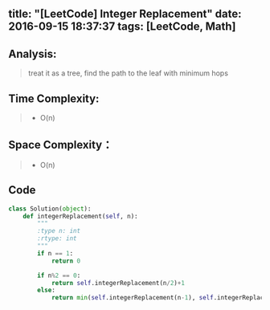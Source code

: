 title: "[LeetCode] Integer Replacement"
date: 2016-09-15 18:37:37
tags: [LeetCode, Math]
---

## Analysis:
> treat it as a tree, find the path to the leaf with minimum hops
> 

## Time Complexity:
> * O(n)

## Space Complexity：
> * O(n)


## Code
```python
class Solution(object):
    def integerReplacement(self, n):
        """
        :type n: int
        :rtype: int
        """
        if n == 1:
            return 0

        if n%2 == 0:
            return self.integerReplacement(n/2)+1
        else:
            return min(self.integerReplacement(n-1), self.integerReplacement(n+1)) + 1
```
